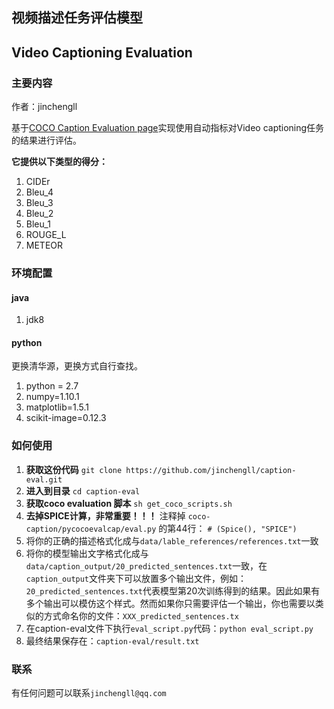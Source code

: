 ## 视频描述任务评估模型 ##
## Video Captioning Evaluation ##

### 主要内容
作者：jinchengll

基于[COCO Caption Evaluation page](https://github.com/tylin/coco-caption)实现使用自动指标对Video captioning任务的结果进行评估。

**它提供以下类型的得分：**
1. CIDEr
2. Bleu_4
3. Bleu_3
4. Bleu_2
5. Bleu_1
6. ROUGE_L
7. METEOR

### 环境配置
#### java
1. jdk8
#### python
更换清华源，更换方式自行查找。
1. python = 2.7
2. numpy=1.10.1
3. matplotlib=1.5.1
4. scikit-image=0.12.3

### 如何使用

1. **获取这份代码** `git clone https://github.com/jinchengll/caption-eval.git`
2. **进入到目录** `cd caption-eval`
2. **获取coco evaluation 脚本** `sh get_coco_scripts.sh`
3. **去掉SPICE计算，非常重要！！！** 注释掉 `coco-caption/pycocoevalcap/eval.py` 的第44行： `# (Spice(), "SPICE")`
3. 将你的正确的描述格式化成与`data/lable_references/references.txt`一致
4. 将你的模型输出文字格式化成与`data/caption_output/20_predicted_sentences.txt`一致，在`caption_output`文件夹下可以放置多个输出文件，例如：`20_predicted_sentences.txt`代表模型第20次训练得到的结果。因此如果有多个输出可以模仿这个样式。然而如果你只需要评估一个输出，你也需要以类似的方式命名你的文件：`XXX_predicted_sentences.tx`
5. 在caption-eval文件下执行`eval_script.py`代码：`python eval_script.py`
6. 最终结果保存在：`caption-eval/result.txt`

### 联系
有任何问题可以联系`jinchengll@qq.com`
